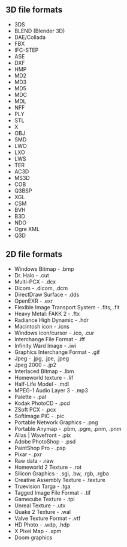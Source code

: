 3D file formats
---------------

-   3DS
-   BLEND (Blender 3D)
-   DAE/Collada
-   FBX
-   IFC-STEP
-   ASE
-   DXF
-   HMP
-   MD2
-   MD3
-   MD5
-   MDC
-   MDL
-   NFF
-   PLY
-   STL
-   X
-   OBJ
-   SMD
-   LWO
-   LXO
-   LWS
-   TER
-   AC3D
-   MS3D
-   COB
-   Q3BSP
-   XGL
-   CSM
-   BVH
-   B3D
-   NDO
-   Ogre XML
-   Q3D

2D file formats
---------------

-   Windows Bitmap - .bmp
-   Dr. Halo - .cut
-   Multi-PCX - .dcx
-   Dicom - .dicom, .dcm
-   DirectDraw Surface - .dds
-   OpenEXR - .exr
-   Flexible Image Transport System - .fits, .fit
-   Heavy Metal: FAKK 2 - .ftx
-   Radiance High Dynamic - .hdr
-   Macintosh icon - .icns
-   Windows icon/cursor - .ico, .cur
-   Interchange File Format - .iff
-   Infinity Ward Image - .iwi
-   Graphics Interchange Format - .gif
-   Jpeg - .jpg, .jpe, .jpeg
-   Jpeg 2000 - .jp2
-   Interlaced Bitmap - .lbm
-   Homeworld texture - .lif
-   Half-Life Model - .mdl
-   MPEG-1 Audio Layer 3 - .mp3
-   Palette - .pal
-   Kodak PhotoCD - .pcd
-   ZSoft PCX - .pcx
-   Softimage PIC - .pic
-   Portable Network Graphics - .png
-   Portable Anymap - .pbm, .pgm, .pnm, .pnm
-   Alias | Wavefront - .pix
-   Adobe PhotoShop - .psd
-   PaintShop Pro - .psp
-   Pixar - .pxr
-   Raw data - .raw
-   Homeworld 2 Texture - .rot
-   Silicon Graphics - .sgi, .bw, .rgb, .rgba
-   Creative Assembly Texture - .texture
-   Truevision Targa - .tga
-   Tagged Image File Format - .tif
-   Gamecube Texture - .tpl
-   Unreal Texture - .utx
-   Quake 2 Texture - .wal
-   Valve Texture Format - .vtf
-   HD Photo - .wdp, .hdp
-   X Pixel Map - .xpm
-   Doom graphics

